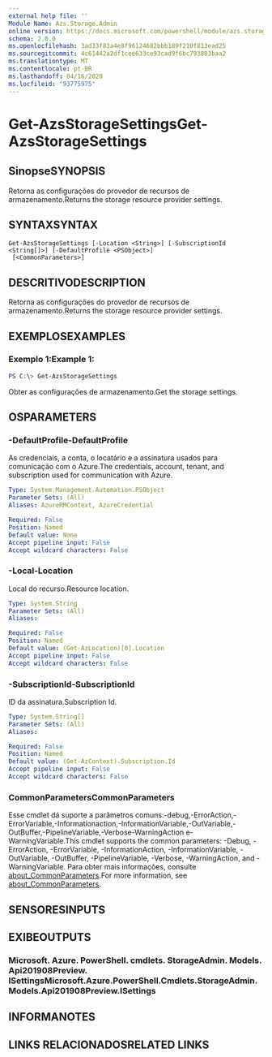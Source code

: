 ```yaml
---
external help file: ''
Module Name: Azs.Storage.Admin
online version: https://docs.microsoft.com/powershell/module/azs.storage.admin/get-azsstoragesettings
schema: 2.0.0
ms.openlocfilehash: 3ad33f83a4e8f96124682bbb189f210f813ead25
ms.sourcegitcommit: 4c61442a2df1cee633ce93cad9f6bc793803baa2
ms.translationtype: MT
ms.contentlocale: pt-BR
ms.lasthandoff: 04/16/2020
ms.locfileid: "93775975"
---
```

# <span data-ttu-id="4311e-101">Get-AzsStorageSettings</span><span class="sxs-lookup"><span data-stu-id="4311e-101">Get-AzsStorageSettings</span></span>

## <span data-ttu-id="4311e-102">Sinopse</span><span class="sxs-lookup"><span data-stu-id="4311e-102">SYNOPSIS</span></span>
<span data-ttu-id="4311e-103">Retorna as configurações do provedor de recursos de armazenamento.</span><span class="sxs-lookup"><span data-stu-id="4311e-103">Returns the storage resource provider settings.</span></span>

## <span data-ttu-id="4311e-104">SYNTAX</span><span class="sxs-lookup"><span data-stu-id="4311e-104">SYNTAX</span></span>

```
Get-AzsStorageSettings [-Location <String>] [-SubscriptionId <String[]>] [-DefaultProfile <PSObject>]
 [<CommonParameters>]
```

## <span data-ttu-id="4311e-105">DESCRITIVO</span><span class="sxs-lookup"><span data-stu-id="4311e-105">DESCRIPTION</span></span>
<span data-ttu-id="4311e-106">Retorna as configurações do provedor de recursos de armazenamento.</span><span class="sxs-lookup"><span data-stu-id="4311e-106">Returns the storage resource provider settings.</span></span>

## <span data-ttu-id="4311e-107">EXEMPLOS</span><span class="sxs-lookup"><span data-stu-id="4311e-107">EXAMPLES</span></span>

### <span data-ttu-id="4311e-108">Exemplo 1:</span><span class="sxs-lookup"><span data-stu-id="4311e-108">Example 1:</span></span>
```powershell
PS C:\> Get-AzsStorageSettings
```

<span data-ttu-id="4311e-109">Obter as configurações de armazenamento.</span><span class="sxs-lookup"><span data-stu-id="4311e-109">Get the storage settings.</span></span>

## <span data-ttu-id="4311e-110">OS</span><span class="sxs-lookup"><span data-stu-id="4311e-110">PARAMETERS</span></span>

### <span data-ttu-id="4311e-111">-DefaultProfile</span><span class="sxs-lookup"><span data-stu-id="4311e-111">-DefaultProfile</span></span>
<span data-ttu-id="4311e-112">As credenciais, a conta, o locatário e a assinatura usados para comunicação com o Azure.</span><span class="sxs-lookup"><span data-stu-id="4311e-112">The credentials, account, tenant, and subscription used for communication with Azure.</span></span>

```yaml
Type: System.Management.Automation.PSObject
Parameter Sets: (All)
Aliases: AzureRMContext, AzureCredential

Required: False
Position: Named
Default value: None
Accept pipeline input: False
Accept wildcard characters: False

```

### <span data-ttu-id="4311e-113">-Local</span><span class="sxs-lookup"><span data-stu-id="4311e-113">-Location</span></span>
<span data-ttu-id="4311e-114">Local do recurso.</span><span class="sxs-lookup"><span data-stu-id="4311e-114">Resource location.</span></span>

```yaml
Type: System.String
Parameter Sets: (All)
Aliases:

Required: False
Position: Named
Default value: (Get-AzLocation)[0].Location
Accept pipeline input: False
Accept wildcard characters: False

```

### <span data-ttu-id="4311e-115">-SubscriptionId</span><span class="sxs-lookup"><span data-stu-id="4311e-115">-SubscriptionId</span></span>
<span data-ttu-id="4311e-116">ID da assinatura.</span><span class="sxs-lookup"><span data-stu-id="4311e-116">Subscription Id.</span></span>

```yaml
Type: System.String[]
Parameter Sets: (All)
Aliases:

Required: False
Position: Named
Default value: (Get-AzContext).Subscription.Id
Accept pipeline input: False
Accept wildcard characters: False

```

### <span data-ttu-id="4311e-117">CommonParameters</span><span class="sxs-lookup"><span data-stu-id="4311e-117">CommonParameters</span></span>
<span data-ttu-id="4311e-118">Esse cmdlet dá suporte a parâmetros comuns:-debug,-ErrorAction,-ErrorVariable,-Informationaction,-InformationVariable,-OutVariable,-OutBuffer,-PipelineVariable,-Verbose-WarningAction e-WarningVariable.</span><span class="sxs-lookup"><span data-stu-id="4311e-118">This cmdlet supports the common parameters: -Debug, -ErrorAction, -ErrorVariable, -InformationAction, -InformationVariable, -OutVariable, -OutBuffer, -PipelineVariable, -Verbose, -WarningAction, and -WarningVariable.</span></span> <span data-ttu-id="4311e-119">Para obter mais informações, consulte [about_CommonParameters](http://go.microsoft.com/fwlink/?LinkID=113216).</span><span class="sxs-lookup"><span data-stu-id="4311e-119">For more information, see [about_CommonParameters](http://go.microsoft.com/fwlink/?LinkID=113216).</span></span>

## <span data-ttu-id="4311e-120">SENSORES</span><span class="sxs-lookup"><span data-stu-id="4311e-120">INPUTS</span></span>

## <span data-ttu-id="4311e-121">EXIBE</span><span class="sxs-lookup"><span data-stu-id="4311e-121">OUTPUTS</span></span>

### <span data-ttu-id="4311e-122">Microsoft. Azure. PowerShell. cmdlets. StorageAdmin. Models. Api201908Preview. ISettings</span><span class="sxs-lookup"><span data-stu-id="4311e-122">Microsoft.Azure.PowerShell.Cmdlets.StorageAdmin.Models.Api201908Preview.ISettings</span></span>



## <span data-ttu-id="4311e-123">INFORMA</span><span class="sxs-lookup"><span data-stu-id="4311e-123">NOTES</span></span>

## <span data-ttu-id="4311e-124">LINKS RELACIONADOS</span><span class="sxs-lookup"><span data-stu-id="4311e-124">RELATED LINKS</span></span>


